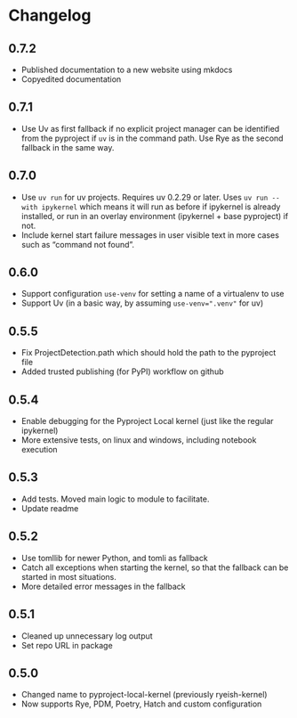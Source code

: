 # Changelog

## 0.7.2

- Published documentation to a new website using mkdocs
- Copyedited documentation

## 0.7.1

- Use Uv as first fallback if no explicit project manager can be identified
  from the pyproject if `uv` is in the command path. Use Rye as the second
  fallback in the same way.

## 0.7.0

- Use `uv run` for uv projects. Requires uv 0.2.29 or later.
  Uses `uv run --with ipykernel` which means it will run as
  before if ipykernel is already installed, or run in an overlay
  environment (ipykernel + base pyproject) if not.
- Include kernel start failure messages in user visible text in more cases such
  as “command not found”.

## 0.6.0

- Support configuration `use-venv` for setting a name of a virtualenv to use
- Support Uv (in a basic way, by assuming `use-venv=".venv"` for uv)

## 0.5.5

- Fix ProjectDetection.path which should hold the path to the pyproject file
- Added trusted publishing (for PyPI) workflow on github

## 0.5.4

- Enable debugging for the Pyproject Local kernel (just like the regular
ipykernel)
- More extensive tests, on linux and windows, including notebook execution

## 0.5.3

- Add tests. Moved main logic to module to facilitate.
- Update readme

## 0.5.2

- Use tomllib for newer Python, and tomli as fallback
- Catch all exceptions when starting the kernel, so that the fallback can be
started in most situations.
- More detailed error messages in the fallback

## 0.5.1

- Cleaned up unnecessary log output
- Set repo URL in package

## 0.5.0

- Changed name to pyproject-local-kernel (previously ryeish-kernel)
- Now supports Rye, PDM, Poetry, Hatch and custom configuration
